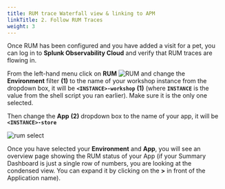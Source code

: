 ```yaml
---
title: RUM trace Waterfall view & linking to APM 
linkTitle: 2. Follow RUM Traces
weight: 3
---
```


Once RUM has been configured and you have added a visit for a pet, you can log in to **Splunk Observability Cloud** and verify that RUM traces are flowing in.

From the left-hand menu click on **RUM** ![RUM](../../images/rum-icon.png?classes=inline&height=25px) and change the **Environment** filter **(1)** to the name of your workshop instance from the dropdown box, it will be **`<INSTANCE>-workshop`** **(1)** (where **`INSTANCE`** is the value from the shell script you ran earlier). Make sure it is the only one selected.

Then change the **App** **(2)** dropdown box to the name of your app, it will be **`<INSTANCE>-store`**

![rum select](../../images/rum-env-select.png)

Once you have selected your **Environment** and **App**, you will see an overview page showing the RUM status of your App (if your Summary Dashboard is just a single row of numbers, you are looking at the condensed view. You can expand it by clicking on the **>** in front of the Application name).
